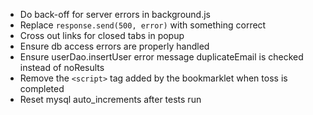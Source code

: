 * Do back-off for server errors in background.js
* Replace `response.send(500, error)` with something correct
* Cross out links for closed tabs in popup
* Ensure db access errors are properly handled
* Ensure userDao.insertUser error message duplicateEmail is checked instead of
  noResults
* Remove the `<script>` tag added by the bookmarklet when toss is completed
* Reset mysql auto_increments after tests run

